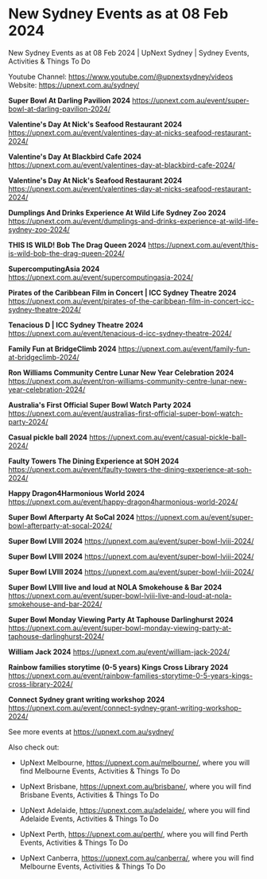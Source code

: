 # New Sydney Events as at 08 Feb 2024
New Sydney Events as at 08 Feb 2024 | UpNext Sydney | Sydney Events, Activities &amp; Things To Do

Youtube Channel: https://www.youtube.com/@upnextsydney/videos 
Website: https://upnext.com.au/sydney/


**Super Bowl At Darling Pavilion 2024**
 https://upnext.com.au/event/super-bowl-at-darling-pavilion-2024/

**Valentine's Day At Nick's Seafood Restaurant 2024**
 https://upnext.com.au/event/valentines-day-at-nicks-seafood-restaurant-2024/

**Valentine's Day At Blackbird Cafe 2024**
 https://upnext.com.au/event/valentines-day-at-blackbird-cafe-2024/

**Valentine's Day At Nick's Seafood Restaurant 2024**
 https://upnext.com.au/event/valentines-day-at-nicks-seafood-restaurant-2024/

**Dumplings And Drinks Experience At Wild Life Sydney Zoo 2024**
 https://upnext.com.au/event/dumplings-and-drinks-experience-at-wild-life-sydney-zoo-2024/

**THIS IS WILD! Bob The Drag Queen 2024**
 https://upnext.com.au/event/this-is-wild-bob-the-drag-queen-2024/

**SupercomputingAsia 2024**
 https://upnext.com.au/event/supercomputingasia-2024/

**Pirates of the Caribbean Film in Concert | ICC Sydney Theatre 2024**
 https://upnext.com.au/event/pirates-of-the-caribbean-film-in-concert-icc-sydney-theatre-2024/

**Tenacious D | ICC Sydney Theatre 2024**
 https://upnext.com.au/event/tenacious-d-icc-sydney-theatre-2024/

**Family Fun at BridgeClimb 2024**
 https://upnext.com.au/event/family-fun-at-bridgeclimb-2024/

**Ron Williams Community Centre Lunar New Year Celebration 2024**
 https://upnext.com.au/event/ron-williams-community-centre-lunar-new-year-celebration-2024/

**Australia's First Official Super Bowl Watch Party 2024**
 https://upnext.com.au/event/australias-first-official-super-bowl-watch-party-2024/

**Casual pickle ball 2024**
 https://upnext.com.au/event/casual-pickle-ball-2024/

**Faulty Towers The Dining Experience at SOH 2024**
 https://upnext.com.au/event/faulty-towers-the-dining-experience-at-soh-2024/

**Happy Dragon4Harmonious World 2024**
 https://upnext.com.au/event/happy-dragon4harmonious-world-2024/

**Super Bowl Afterparty At SoCal 2024**
 https://upnext.com.au/event/super-bowl-afterparty-at-socal-2024/

**Super Bowl LVIII 2024**
 https://upnext.com.au/event/super-bowl-lviii-2024/

**Super Bowl LVIII 2024**
 https://upnext.com.au/event/super-bowl-lviii-2024/

**Super Bowl LVIII 2024**
 https://upnext.com.au/event/super-bowl-lviii-2024/

**Super Bowl LVIII live and loud at NOLA Smokehouse & Bar 2024**
 https://upnext.com.au/event/super-bowl-lviii-live-and-loud-at-nola-smokehouse-and-bar-2024/

**Super Bowl Monday Viewing Party At Taphouse Darlinghurst 2024**
 https://upnext.com.au/event/super-bowl-monday-viewing-party-at-taphouse-darlinghurst-2024/

**William Jack 2024**
 https://upnext.com.au/event/william-jack-2024/

**Rainbow families storytime (0-5 years) Kings Cross Library 2024**
 https://upnext.com.au/event/rainbow-families-storytime-0-5-years-kings-cross-library-2024/

**Connect Sydney grant writing workshop 2024**
 https://upnext.com.au/event/connect-sydney-grant-writing-workshop-2024/



See more events at https://upnext.com.au/sydney/


Also check out:

* UpNext Melbourne, https://upnext.com.au/melbourne/, where you will find Melbourne Events, Activities & Things To Do

* UpNext Brisbane, https://upnext.com.au/brisbane/, where you will find Brisbane Events, Activities & Things To Do

* UpNext Adelaide, https://upnext.com.au/adelaide/, where you will find Adelaide Events, Activities & Things To Do

* UpNext Perth, https://upnext.com.au/perth/, where you will find Perth Events, Activities & Things To Do

* UpNext Canberra, https://upnext.com.au/canberra/, where you will find Melbourne Events, Activities & Things To Do